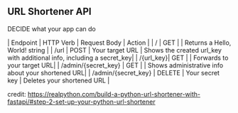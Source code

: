## URL Shortener API


DECIDE what your app can do

| Endpoint   | 	    HTTP Verb	|    Request Body	 |   Action  |
|   /	     |       GET		|                    |      Returns a Hello, World! string |
|   /url     |	      POST	    |  Your target URL	 |  Shows the created url_key with additional info, including a secret_key|
|   /{url_key}|	        GET		 |                   |  Forwards to your target URL|
| /admin/{secret_key} |	GET		  |                   | Shows administrative info about your shortened URL|
| /admin/{secret_key} |	DELETE	   |     Your secret key	|  Deletes your shortened URL |


credit: https://realpython.com/build-a-python-url-shortener-with-fastapi/#step-2-set-up-your-python-url-shortener